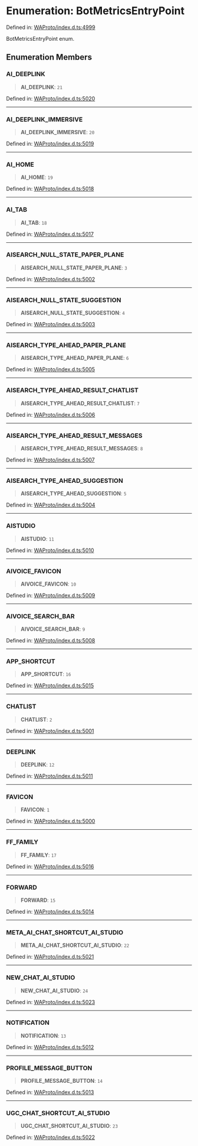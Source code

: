 # Enumeration: BotMetricsEntryPoint

Defined in: [WAProto/index.d.ts:4999](https://github.com/Fokusdotid/bail/blob/c270ba4454f95d50cec87a9d90b03360fac7058e/WAProto/index.d.ts#L4999)

BotMetricsEntryPoint enum.

## Enumeration Members

### AI\_DEEPLINK

> **AI\_DEEPLINK**: `21`

Defined in: [WAProto/index.d.ts:5020](https://github.com/Fokusdotid/bail/blob/c270ba4454f95d50cec87a9d90b03360fac7058e/WAProto/index.d.ts#L5020)

***

### AI\_DEEPLINK\_IMMERSIVE

> **AI\_DEEPLINK\_IMMERSIVE**: `20`

Defined in: [WAProto/index.d.ts:5019](https://github.com/Fokusdotid/bail/blob/c270ba4454f95d50cec87a9d90b03360fac7058e/WAProto/index.d.ts#L5019)

***

### AI\_HOME

> **AI\_HOME**: `19`

Defined in: [WAProto/index.d.ts:5018](https://github.com/Fokusdotid/bail/blob/c270ba4454f95d50cec87a9d90b03360fac7058e/WAProto/index.d.ts#L5018)

***

### AI\_TAB

> **AI\_TAB**: `18`

Defined in: [WAProto/index.d.ts:5017](https://github.com/Fokusdotid/bail/blob/c270ba4454f95d50cec87a9d90b03360fac7058e/WAProto/index.d.ts#L5017)

***

### AISEARCH\_NULL\_STATE\_PAPER\_PLANE

> **AISEARCH\_NULL\_STATE\_PAPER\_PLANE**: `3`

Defined in: [WAProto/index.d.ts:5002](https://github.com/Fokusdotid/bail/blob/c270ba4454f95d50cec87a9d90b03360fac7058e/WAProto/index.d.ts#L5002)

***

### AISEARCH\_NULL\_STATE\_SUGGESTION

> **AISEARCH\_NULL\_STATE\_SUGGESTION**: `4`

Defined in: [WAProto/index.d.ts:5003](https://github.com/Fokusdotid/bail/blob/c270ba4454f95d50cec87a9d90b03360fac7058e/WAProto/index.d.ts#L5003)

***

### AISEARCH\_TYPE\_AHEAD\_PAPER\_PLANE

> **AISEARCH\_TYPE\_AHEAD\_PAPER\_PLANE**: `6`

Defined in: [WAProto/index.d.ts:5005](https://github.com/Fokusdotid/bail/blob/c270ba4454f95d50cec87a9d90b03360fac7058e/WAProto/index.d.ts#L5005)

***

### AISEARCH\_TYPE\_AHEAD\_RESULT\_CHATLIST

> **AISEARCH\_TYPE\_AHEAD\_RESULT\_CHATLIST**: `7`

Defined in: [WAProto/index.d.ts:5006](https://github.com/Fokusdotid/bail/blob/c270ba4454f95d50cec87a9d90b03360fac7058e/WAProto/index.d.ts#L5006)

***

### AISEARCH\_TYPE\_AHEAD\_RESULT\_MESSAGES

> **AISEARCH\_TYPE\_AHEAD\_RESULT\_MESSAGES**: `8`

Defined in: [WAProto/index.d.ts:5007](https://github.com/Fokusdotid/bail/blob/c270ba4454f95d50cec87a9d90b03360fac7058e/WAProto/index.d.ts#L5007)

***

### AISEARCH\_TYPE\_AHEAD\_SUGGESTION

> **AISEARCH\_TYPE\_AHEAD\_SUGGESTION**: `5`

Defined in: [WAProto/index.d.ts:5004](https://github.com/Fokusdotid/bail/blob/c270ba4454f95d50cec87a9d90b03360fac7058e/WAProto/index.d.ts#L5004)

***

### AISTUDIO

> **AISTUDIO**: `11`

Defined in: [WAProto/index.d.ts:5010](https://github.com/Fokusdotid/bail/blob/c270ba4454f95d50cec87a9d90b03360fac7058e/WAProto/index.d.ts#L5010)

***

### AIVOICE\_FAVICON

> **AIVOICE\_FAVICON**: `10`

Defined in: [WAProto/index.d.ts:5009](https://github.com/Fokusdotid/bail/blob/c270ba4454f95d50cec87a9d90b03360fac7058e/WAProto/index.d.ts#L5009)

***

### AIVOICE\_SEARCH\_BAR

> **AIVOICE\_SEARCH\_BAR**: `9`

Defined in: [WAProto/index.d.ts:5008](https://github.com/Fokusdotid/bail/blob/c270ba4454f95d50cec87a9d90b03360fac7058e/WAProto/index.d.ts#L5008)

***

### APP\_SHORTCUT

> **APP\_SHORTCUT**: `16`

Defined in: [WAProto/index.d.ts:5015](https://github.com/Fokusdotid/bail/blob/c270ba4454f95d50cec87a9d90b03360fac7058e/WAProto/index.d.ts#L5015)

***

### CHATLIST

> **CHATLIST**: `2`

Defined in: [WAProto/index.d.ts:5001](https://github.com/Fokusdotid/bail/blob/c270ba4454f95d50cec87a9d90b03360fac7058e/WAProto/index.d.ts#L5001)

***

### DEEPLINK

> **DEEPLINK**: `12`

Defined in: [WAProto/index.d.ts:5011](https://github.com/Fokusdotid/bail/blob/c270ba4454f95d50cec87a9d90b03360fac7058e/WAProto/index.d.ts#L5011)

***

### FAVICON

> **FAVICON**: `1`

Defined in: [WAProto/index.d.ts:5000](https://github.com/Fokusdotid/bail/blob/c270ba4454f95d50cec87a9d90b03360fac7058e/WAProto/index.d.ts#L5000)

***

### FF\_FAMILY

> **FF\_FAMILY**: `17`

Defined in: [WAProto/index.d.ts:5016](https://github.com/Fokusdotid/bail/blob/c270ba4454f95d50cec87a9d90b03360fac7058e/WAProto/index.d.ts#L5016)

***

### FORWARD

> **FORWARD**: `15`

Defined in: [WAProto/index.d.ts:5014](https://github.com/Fokusdotid/bail/blob/c270ba4454f95d50cec87a9d90b03360fac7058e/WAProto/index.d.ts#L5014)

***

### META\_AI\_CHAT\_SHORTCUT\_AI\_STUDIO

> **META\_AI\_CHAT\_SHORTCUT\_AI\_STUDIO**: `22`

Defined in: [WAProto/index.d.ts:5021](https://github.com/Fokusdotid/bail/blob/c270ba4454f95d50cec87a9d90b03360fac7058e/WAProto/index.d.ts#L5021)

***

### NEW\_CHAT\_AI\_STUDIO

> **NEW\_CHAT\_AI\_STUDIO**: `24`

Defined in: [WAProto/index.d.ts:5023](https://github.com/Fokusdotid/bail/blob/c270ba4454f95d50cec87a9d90b03360fac7058e/WAProto/index.d.ts#L5023)

***

### NOTIFICATION

> **NOTIFICATION**: `13`

Defined in: [WAProto/index.d.ts:5012](https://github.com/Fokusdotid/bail/blob/c270ba4454f95d50cec87a9d90b03360fac7058e/WAProto/index.d.ts#L5012)

***

### PROFILE\_MESSAGE\_BUTTON

> **PROFILE\_MESSAGE\_BUTTON**: `14`

Defined in: [WAProto/index.d.ts:5013](https://github.com/Fokusdotid/bail/blob/c270ba4454f95d50cec87a9d90b03360fac7058e/WAProto/index.d.ts#L5013)

***

### UGC\_CHAT\_SHORTCUT\_AI\_STUDIO

> **UGC\_CHAT\_SHORTCUT\_AI\_STUDIO**: `23`

Defined in: [WAProto/index.d.ts:5022](https://github.com/Fokusdotid/bail/blob/c270ba4454f95d50cec87a9d90b03360fac7058e/WAProto/index.d.ts#L5022)

